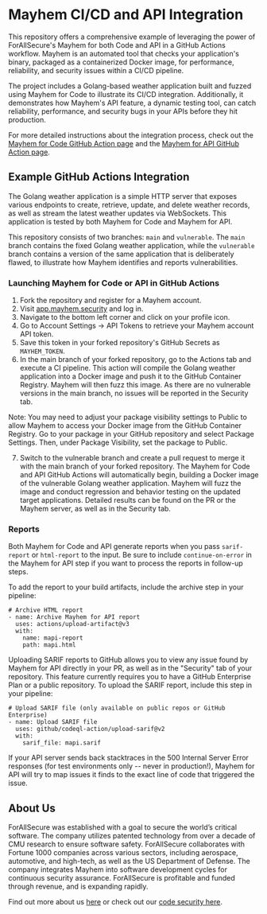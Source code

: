 # Mayhem CI/CD and API Integration

This repository offers a comprehensive example of leveraging the power of ForAllSecure's Mayhem for both Code and API in a GitHub Actions workflow. Mayhem is an automated tool that checks your application's binary, packaged as a containerized Docker image, for performance, reliability, and security issues within a CI/CD pipeline.

The project includes a Golang-based weather application built and fuzzed using Mayhem for Code to illustrate its CI/CD integration. Additionally, it demonstrates how Mayhem's API feature, a dynamic testing tool, can catch reliability, performance, and security bugs in your APIs before they hit production.

For more detailed instructions about the integration process, check out the [Mayhem for Code GitHub Action page](https://github.com/ForAllSecure/mayhem-code-action) and the [Mayhem for API GitHub Action page](https://github.com/ForAllSecure/mayhem-api-action).

## Example GitHub Actions Integration

The Golang weather application is a simple HTTP server that exposes various endpoints to create, retrieve, update, and delete weather records, as well as stream the latest weather updates via WebSockets. This application is tested by both Mayhem for Code and Mayhem for API.

This repository consists of two branches: `main` and `vulnerable`. The `main` branch contains the fixed Golang weather application, while the `vulnerable` branch contains a version of the same application that is deliberately flawed, to illustrate how Mayhem identifies and reports vulnerabilities.

### Launching Mayhem for Code or API in GitHub Actions

1. Fork the repository and register for a Mayhem account.
2. Visit [app.mayhem.security](https://app.mayhem.security) and log in.
3. Navigate to the bottom left corner and click on your profile icon.
4. Go to Account Settings -> API Tokens to retrieve your Mayhem account API token.
5. Save this token in your forked repository's GitHub Secrets as `MAYHEM_TOKEN`.
6. In the main branch of your forked repository, go to the Actions tab and execute a CI pipeline. This action will compile the Golang weather application into a Docker image and push it to the GitHub Container Registry. Mayhem will then fuzz this image. As there are no vulnerable versions in the main branch, no issues will be reported in the Security tab.

Note: You may need to adjust your package visibility settings to Public to allow Mayhem to access your Docker image from the GitHub Container Registry. Go to your package in your GitHub repository and select Package Settings. Then, under Package Visibility, set the package to Public.

7. Switch to the vulnerable branch and create a pull request to merge it with the main branch of your forked repository. The Mayhem for Code and API GitHub Actions will automatically begin, building a Docker image of the vulnerable Golang weather application. Mayhem will fuzz the image and conduct regression and behavior testing on the updated target applications. Detailed results can be found on the PR or the Mayhem server, as well as in the Security tab.

### Reports

Both Mayhem for Code and API generate reports when you pass `sarif-report` or `html-report` to the input. Be sure to include `continue-on-error` in the Mayhem for API step if you want to process the reports in follow-up steps.

To add the report to your build artifacts, include the archive step in your pipeline:

```
# Archive HTML report
- name: Archive Mayhem for API report
  uses: actions/upload-artifact@v3
  with:
    name: mapi-report
    path: mapi.html
```

Uploading SARIF reports to GitHub allows you to view any issue found by Mayhem for API directly in your PR, as well as in the "Security" tab of your repository. This feature currently requires you to have a GitHub Enterprise Plan or a public repository. To upload the SARIF report, include this step in your pipeline:

```
# Upload SARIF file (only available on public repos or GitHub Enterprise)
- name: Upload SARIF file
  uses: github/codeql-action/upload-sarif@v2
  with:
    sarif_file: mapi.sarif
```

If your API server sends back stacktraces in the 500 Internal Server Error responses (for test environments only -- never in production!), Mayhem for API will try to map issues it finds to the exact line of code that triggered the issue.

## About Us

ForAllSecure was established with a goal to secure the world’s critical software. The company utilizes patented technology from over a decade of CMU research to ensure software safety. ForAllSecure collaborates with Fortune 1000 companies across various sectors, including aerospace, automotive, and high-tech, as well as the US Department of Defense. The company integrates Mayhem into software development cycles for continuous security assurance. ForAllSecure is profitable and funded through revenue, and is expanding rapidly.

Find out more about us [here](https://www.mayhem.security/) or check out our [code security here](https://www.mayhem.security/).